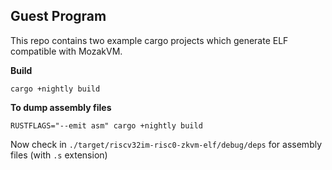 Guest Program
---

This repo contains two example cargo projects which generate ELF compatible with MozakVM.

**Build**

```
cargo +nightly build
```

**To dump assembly files**

```
RUSTFLAGS="--emit asm" cargo +nightly build
```

 Now check in `./target/riscv32im-risc0-zkvm-elf/debug/deps` for assembly files (with `.s` extension)
